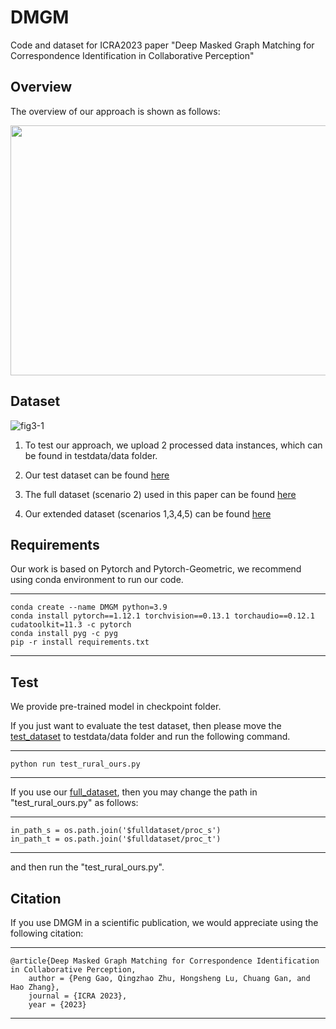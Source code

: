 # DMGM
Code and dataset for ICRA2023 paper "Deep Masked Graph Matching for Correspondence Identification in Collaborative Perception"

## Overview

The overview of our approach is shown as follows:

<p align="center">
<img src="https://user-images.githubusercontent.com/58457277/224859225-d0ed29f8-263b-4ca6-afb4-b55791c3e450.png" width="550" height="400"/>
<p >

## Dataset
![fig3-1](https://user-images.githubusercontent.com/58457277/224859588-4e8bbe0a-1249-4dfa-b62f-56810526e30e.png )

1. To test our approach, we upload 2 processed data instances, which can be found in testdata/data folder.

2. Our test dataset can be found [here](https://drive.google.com/file/d/1-3J5Oic8fo3fttWTF-s3pwe6_7xVFxHD/view?usp=sharing)

3. The full dataset (scenario 2) used in this paper can be found [here](https://drive.google.com/file/d/13Cdm5m3iVaaxVP1IYUyVPPRZ3Y_rneQj/view?usp=sharing)

4. Our extended dataset (scenarios 1,3,4,5) can be found [here](https://drive.google.com/drive/u/1/folders/1_OmWAn2dGzXk0-37Lk0Il5e8r9FsOG53)

## Requirements

Our work is based on Pytorch and Pytorch-Geometric, we recommend using conda environment to run our code.
    
---
    conda create --name DMGM python=3.9
    conda install pytorch==1.12.1 torchvision==0.13.1 torchaudio==0.12.1 cudatoolkit=11.3 -c pytorch
    conda install pyg -c pyg
    pip -r install requirements.txt
---

## Test

We provide pre-trained model in checkpoint folder.

If you just want to evaluate the test dataset, then please move the [test_dataset](https://drive.google.com/file/d/1-3J5Oic8fo3fttWTF-s3pwe6_7xVFxHD/view?usp=sharing) to testdata/data folder and run the following command. 

---
    python run test_rural_ours.py
---

If you use our [full_dataset](https://drive.google.com/file/d/13Cdm5m3iVaaxVP1IYUyVPPRZ3Y_rneQj/view?usp=sharing), then you may change the path in "test_rural_ours.py" as follows:

---
    in_path_s = os.path.join('$fulldataset/proc_s')
    in_path_t = os.path.join('$fulldataset/proc_t')
---

and then run the "test_rural_ours.py".

## Citation
If you use DMGM in a scientific publication, we would appreciate using the following citation:

---
    @article{Deep Masked Graph Matching for Correspondence Identification in Collaborative Perception,
        author = {Peng Gao, Qingzhao Zhu, Hongsheng Lu, Chuang Gan, and Hao Zhang},
        journal = {ICRA 2023},
        year = {2023}
---
